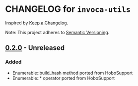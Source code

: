 # CHANGELOG for `invoca-utils`

Inspired by [Keep a Changelog](https://keepachangelog.com/en/1.0.0/).

Note: This project adheres to [Semantic Versioning](https://semver.org/spec/v2.0.0.html).

## [0.2.0] - Unreleased
### Added
- Enumerable::build_hash method ported from HoboSupport
- Enumerable::* operator ported from HoboSupport

[0.2.0]: https://github.com/Invoca/process_settings/compare/v0.1.1...v0.2.0
